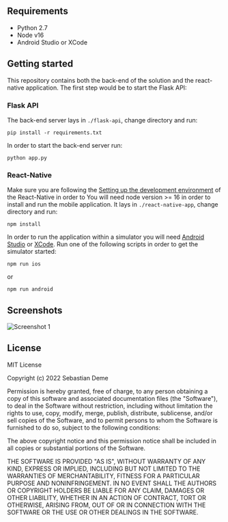 ## Requirements

- Python 2.7
- Node v16
- Android Studio or XCode

## Getting started

This repository contains both the back-end of the solution and the react-native application. The first step would be to start the Flask API:

### Flask API

The back-end server lays in `./flask-api`, change directory and run:
```
pip install -r requirements.txt
```

In order to start the back-end server run:
```
python app.py
```

### React-Native 

Make sure you are following the [Setting up the development environment](https://reactnative.dev/docs/environment-setup) of the React-Native in order to 
You will need node version >= 16 in order to install and run the mobile application. It lays in `./react-native-app`, change directory and run:

```
npm install
```

In order to run the application within a simulator you will need [Android Studio](https://developer.android.com/studio) or [XCode](https://developer.apple.com/xcode/). Run one of the following scripts in order to get the simulator started:
```
npm run ios
```
or 
```
npm run android
```
## Screenshots
![Screenshot 1](link "Screenshot 1")

## License
MIT License

Copyright (c) 2022 Sebastian Deme

Permission is hereby granted, free of charge, to any person obtaining a copy of this software and associated documentation files (the "Software"), to deal in the Software without restriction, including without limitation the rights to use, copy, modify, merge, publish, distribute, sublicense, and/or sell copies of the Software, and to permit persons to whom the Software is furnished to do so, subject to the following conditions:

The above copyright notice and this permission notice shall be included in all copies or substantial portions of the Software.

THE SOFTWARE IS PROVIDED "AS IS", WITHOUT WARRANTY OF ANY KIND, EXPRESS OR IMPLIED, INCLUDING BUT NOT LIMITED TO THE WARRANTIES OF MERCHANTABILITY, FITNESS FOR A PARTICULAR PURPOSE AND NONINFRINGEMENT. IN NO EVENT SHALL THE AUTHORS OR COPYRIGHT HOLDERS BE LIABLE FOR ANY CLAIM, DAMAGES OR OTHER LIABILITY, WHETHER IN AN ACTION OF CONTRACT, TORT OR OTHERWISE, ARISING FROM, OUT OF OR IN CONNECTION WITH THE SOFTWARE OR THE USE OR OTHER DEALINGS IN THE SOFTWARE.